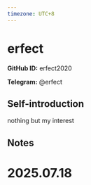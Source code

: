 ```yaml
---
timezone: UTC+8
---
```


# erfect

**GitHub ID:** erfect2020

**Telegram:** @erfect

## Self-introduction

nothing but my interest

## Notes

<!-- Content_START -->

# 2025.07.18


<!-- Content_END -->
